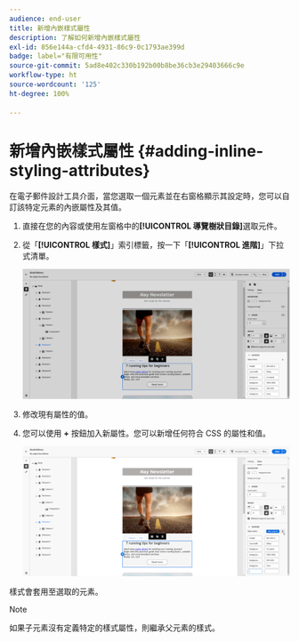 ```yaml
---
audience: end-user
title: 新增內嵌樣式屬性
description: 了解如何新增內嵌樣式屬性
exl-id: 856e144a-cfd4-4931-86c9-0c1793ae399d
badge: label="有限可用性"
source-git-commit: 5ad8e402c330b192b00b8be36cb3e29403666c9e
workflow-type: ht
source-wordcount: '125'
ht-degree: 100%

---
```



# 新增內嵌樣式屬性 {#adding-inline-styling-attributes}

在電子郵件設計工具介面，當您選取一個元素並在右窗格顯示其設定時，您可以自訂該特定元素的內嵌屬性及其值。

1. 直接在您的內容或使用左窗格中的&#x200B;**[!UICONTROL 導覽樹狀目錄]**&#x200B;選取元件。

1. 從「**[!UICONTROL 樣式]**」索引標籤，按一下「**[!UICONTROL 進階]**」下拉式清單。

   ![](assets/styles_1.png)

1. 修改現有屬性的值。

1. 您可以使用 **+** 按鈕加入新屬性。您可以新增任何符合 CSS 的屬性和值。

   ![](assets/styles_2.png)

樣式會套用至選取的元素。

>[!NOTE]
>
>如果子元素沒有定義特定的樣式屬性，則繼承父元素的樣式。

